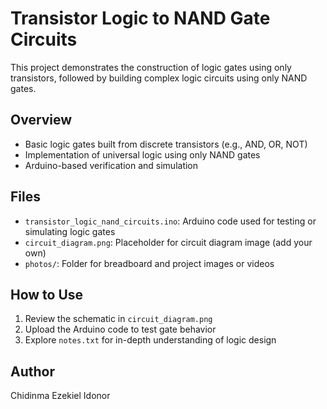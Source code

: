 # Transistor Logic to NAND Gate Circuits

This project demonstrates the construction of logic gates using only transistors, followed by building complex logic circuits using only NAND gates.

## Overview

- Basic logic gates built from discrete transistors (e.g., AND, OR, NOT)
- Implementation of universal logic using only NAND gates
- Arduino-based verification and simulation

## Files

- `transistor_logic_nand_circuits.ino`: Arduino code used for testing or simulating logic gates
- `circuit_diagram.png`: Placeholder for circuit diagram image (add your own)
- `photos/`: Folder for breadboard and project images or videos

## How to Use

1. Review the schematic in `circuit_diagram.png`
2. Upload the Arduino code to test gate behavior
3. Explore `notes.txt` for in-depth understanding of logic design

## Author

Chidinma Ezekiel Idonor
